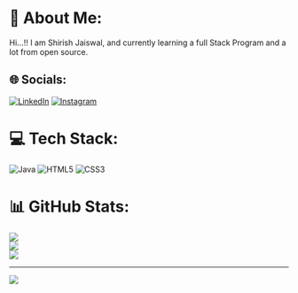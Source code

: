 # 💫 About Me:
Hi...!! I am Shirish Jaiswal, and currently learning a full Stack Program and a lot from open source.


## 🌐 Socials:
[![LinkedIn](https://img.shields.io/badge/LinkedIn-%230077B5.svg?logo=linkedin&logoColor=white)](https://linkedin.com/in/shirish-jaiswal) 
[![Instagram](https://img.shields.io/badge/Instagram-%23E4405F.svg?logo=Instagram&logoColor=white)](https://instagram.com/shirishjaiswal03) 

# 💻 Tech Stack:
![Java](https://img.shields.io/badge/java-%23ED8B00.svg?style=for-the-badge&logo=java&logoColor=white) ![HTML5](https://img.shields.io/badge/html5-%23E34F26.svg?style=for-the-badge&logo=html5&logoColor=white) ![CSS3](https://img.shields.io/badge/css3-%231572B6.svg?style=for-the-badge&logo=css3&logoColor=white)
# 📊 GitHub Stats:
![](https://github-readme-stats.vercel.app/api?username=shirishjaiswal&theme=city_light&hide_border=false&include_all_commits=false&count_private=false)<br/>
![](https://github-readme-streak-stats.herokuapp.com/?user=shirishjaiswal&theme=city_light&hide_border=false)<br/>
![](https://github-readme-stats.vercel.app/api/top-langs/?username=shirishjaiswal&theme=city_light&hide_border=false&include_all_commits=false&count_private=false&layout=compact)

---
[![](https://visitcount.itsvg.in/api?id=shirishjaiswal&icon=9&color=1)](https://visitcount.itsvg.in)

<!-- Proudly created with GPRM ( https://gprm.itsvg.in ) -->
